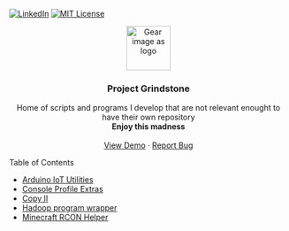 [![LinkedIn][linkedin-shield]][linkedin-url] [![MIT License][license-shield]][license-url] 

<!-- HEADER -->
<div align="center">
    <img src="https://s2.svgbox.net/octicons.svg?ic=gear&color=14d1d1" alt="Gear image as logo" width="80" height="80">

  <h3 align="center">Project Grindstone</h3>

  <p align="center">
    Home of scripts and programs I develop that are not relevant enought to have their own repository
    <br />
    <strong>Enjoy this madness</strong>
    <br />
    <br />
    <a href="https://github.com/othneildrew/Best-README-Template">View Demo</a>
    ·
    <a href="https://github.com/othneildrew/Best-README-Template/issues">Report Bug</a>
  </p>
</div>

<!-- TABLE OF CONTENTS -->
<summary>Table of Contents</summary>
<ul>
    <li><a href="projects/Arduino%20IoT%20Utilities/readme.md">Arduino IoT Utilities</a></li>
    <li><a href="projects/Console%20Profile%20Extras/readme.md">Console Profile Extras</a></li>
    <li><a href="projects/cpii/readme.md">Copy II</a></li>
    <li><a href="projects/hadoop_program_compile/readme.md">Hadoop program wrapper</a></li>
    <li><a href="projects/Minecraft%20Rcon%20Helper/readme.md">Minecraft RCON Helper</a></li>
</ul>



<!-- Links and Images-->
[license-shield]: https://img.shields.io/github/license/othneildrew/Best-README-Template.svg?style=for-the-badge
[license-url]: https://github.com/othneildrew/Best-README-Template/blob/master/LICENSE.txt
[linkedin-shield]: https://img.shields.io/badge/-LinkedIn-black.svg?style=for-the-badge&logo=linkedin&colorB=555
[linkedin-url]: https://www.linkedin.com/in/dtanase22/
